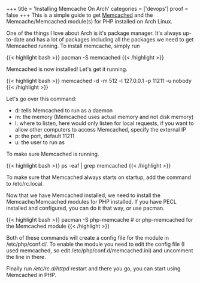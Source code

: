 +++
title = 'Installing Memcache On Arch'
categories = ['devops']
proof = false
+++
This is a simple guide to get [Memcached](http://memcached.org/) and the Memcache/Memcached module(s) for PHP installed on Arch Linux.

One of the things I love about Arch is it's package manager. It's always up-to-date and has a lot of packages including all the packages we need to get Memcached running. To install memcache, simply run

{{< highlight bash >}}
pacman -S memcached
{{< /highlight >}}

Memcached is now installed! Let's get it running.

{{< highlight bash >}}
memcached -d -m 512 -l 127.0.0.1 -p 11211 -u nobody
{{< /highlight >}}

Let's go over this command:

* d: tells Memcached to run as a daemon
* m: the memory (Memcached uses actual memory and not disk memory)
* l: where to listen, here would only listen for local requests, if you want to allow other computers to access Memcached, specify the external IP
* p: the port, default 11211
* u: the user to run as

To make sure Memcached is running.

{{< highlight bash >}}
ps -eaf | grep memcached
{{< /highlight >}}

To make sure that Memcached always starts on startup, add the command to /etc/rc.local.

Now that we have Memcached installed, we need to install the Memcache/Memcached modules for PHP installed. If you have PECL installed and configured, you can do it that way, or use pacman.

{{< highlight bash >}}
pacman -S php-memcache # or php-memcached for the Memcached module
{{< /highlight >}}

Both of these commands will create a config file for the module in /etc/php/conf.d/. To enable the module you need to edit the config file (I used memcached, so edit /etc/php/conf.d/memcached.ini) and uncomment the line in there.

Finally run */etc/rc.d/httpd* restart and there you go, you can start using Memcached in PHP.
